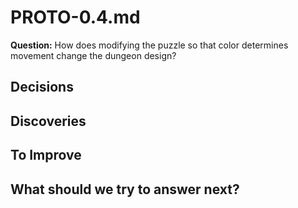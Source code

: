 # PROTO-0.4.md

**Question:** How does modifying the puzzle so that color determines movement change the dungeon design?

## Decisions

## Discoveries

## To Improve

## What should we try to answer next?